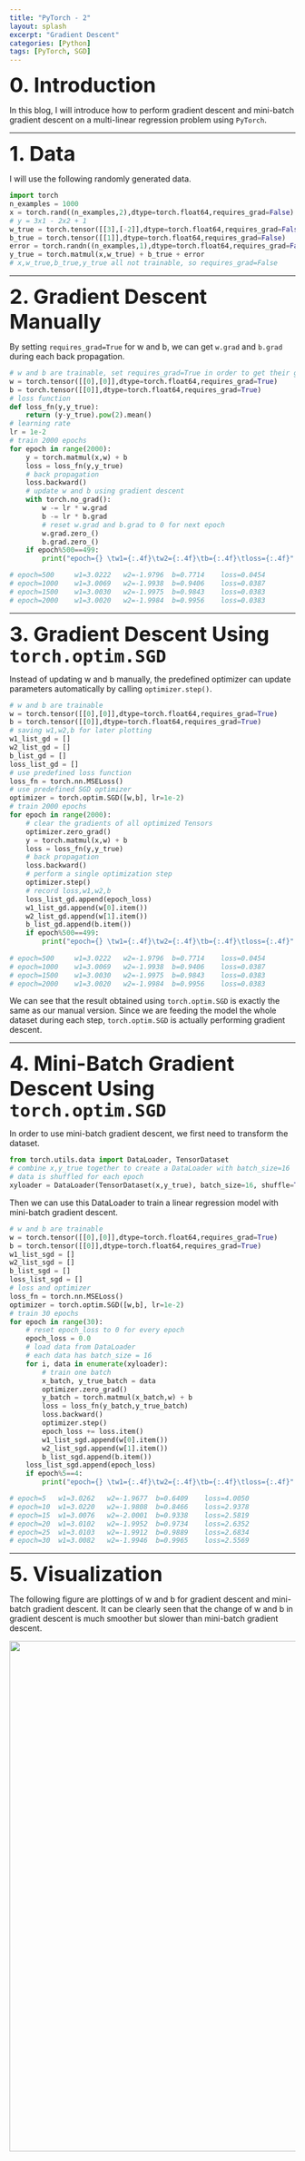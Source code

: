 ```yaml
---
title: "PyTorch - 2"
layout: splash
excerpt: "Gradient Descent"
categories: [Python]
tags: [PyTorch, SGD]
---
```

<span style="font-weight:bold;font-size:36px">0. Introduction</span>

In this blog, I will introduce how to perform gradient descent and mini-batch gradient descent on a multi-linear regression problem using `PyTorch`. 

---
<span style="font-weight:bold;font-size:36px">1. Data</span>

I will use the following randomly generated data. 
```python
import torch
n_examples = 1000
x = torch.rand((n_examples,2),dtype=torch.float64,requires_grad=False) * 10
# y = 3x1 - 2x2 + 1
w_true = torch.tensor([[3],[-2]],dtype=torch.float64,requires_grad=False)
b_true = torch.tensor([[1]],dtype=torch.float64,requires_grad=False)
error = torch.randn((n_examples,1),dtype=torch.float64,requires_grad=False)*0.2
y_true = torch.matmul(x,w_true) + b_true + error
# x,w_true,b_true,y_true all not trainable, so requires_grad=False
```
---
<span style="font-weight:bold;font-size:36px">2. Gradient Descent Manually</span>

By setting `requires_grad=True` for w and b, we can get `w.grad` and `b.grad` during each back propagation. 
```python
# w and b are trainable, set requires_grad=True in order to get their gradients
w = torch.tensor([[0],[0]],dtype=torch.float64,requires_grad=True)
b = torch.tensor([[0]],dtype=torch.float64,requires_grad=True)
# loss function
def loss_fn(y,y_true):
    return (y-y_true).pow(2).mean()
# learning rate
lr = 1e-2
# train 2000 epochs
for epoch in range(2000):
    y = torch.matmul(x,w) + b
    loss = loss_fn(y,y_true)
    # back propagation
    loss.backward()
    # update w and b using gradient descent
    with torch.no_grad():
        w -= lr * w.grad
        b -= lr * b.grad
        # reset w.grad and b.grad to 0 for next epoch
        w.grad.zero_()
        b.grad.zero_()
    if epoch%500==499:
        print("epoch={} \tw1={:.4f}\tw2={:.4f}\tb={:.4f}\tloss={:.4f}".format(epoch+1,w[0].item(),w[1].item(),b.item(),loss.item()))

# epoch=500 	w1=3.0222	w2=-1.9796	b=0.7714	loss=0.0454
# epoch=1000 	w1=3.0069	w2=-1.9938	b=0.9406	loss=0.0387
# epoch=1500 	w1=3.0030	w2=-1.9975	b=0.9843	loss=0.0383
# epoch=2000 	w1=3.0020	w2=-1.9984	b=0.9956	loss=0.0383
```
---
<span style="font-weight:bold;font-size:36px">3. Gradient Descent Using `torch.optim.SGD`</span>

Instead of updating w and b manually, the predefined optimizer can update parameters automatically by calling `optimizer.step()`.
```python
# w and b are trainable
w = torch.tensor([[0],[0]],dtype=torch.float64,requires_grad=True)
b = torch.tensor([[0]],dtype=torch.float64,requires_grad=True)
# saving w1,w2,b for later plotting
w1_list_gd = []
w2_list_gd = []
b_list_gd = []
loss_list_gd = []
# use predefined loss function
loss_fn = torch.nn.MSELoss()
# use predefined SGD optimizer
optimizer = torch.optim.SGD([w,b], lr=1e-2)
# train 2000 epochs
for epoch in range(2000):
    # clear the gradients of all optimized Tensors
    optimizer.zero_grad()
    y = torch.matmul(x,w) + b
    loss = loss_fn(y,y_true)
    # back propagation
    loss.backward()
    # perform a single optimization step
    optimizer.step()
    # record loss,w1,w2,b
    loss_list_gd.append(epoch_loss)
    w1_list_gd.append(w[0].item())
    w2_list_gd.append(w[1].item())
    b_list_gd.append(b.item())    
    if epoch%500==499:
        print("epoch={} \tw1={:.4f}\tw2={:.4f}\tb={:.4f}\tloss={:.4f}".format(epoch+1,w[0].item(),w[1].item(),b.item(),loss.item()))
        
# epoch=500 	w1=3.0222	w2=-1.9796	b=0.7714	loss=0.0454
# epoch=1000 	w1=3.0069	w2=-1.9938	b=0.9406	loss=0.0387
# epoch=1500 	w1=3.0030	w2=-1.9975	b=0.9843	loss=0.0383
# epoch=2000 	w1=3.0020	w2=-1.9984	b=0.9956	loss=0.0383
```
We can see that the result obtained using `torch.optim.SGD` is exactly the same as our manual version. Since we are feeding the model the whole dataset during each step, `torch.optim.SGD` is actually performing gradient descent.

---
<span style="font-weight:bold;font-size:36px">4. Mini-Batch Gradient Descent Using `torch.optim.SGD`</span>

In order to use mini-batch gradient descent, we first need to transform the dataset.
```python
from torch.utils.data import DataLoader, TensorDataset
# combine x,y_true together to create a DataLoader with batch_size=16
# data is shuffled for each epoch
xyloader = DataLoader(TensorDataset(x,y_true), batch_size=16, shuffle=True,drop_last=True)
```
Then we can use this DataLoader to train a linear regression model with mini-batch gradient descent.
```python
# w and b are trainable
w = torch.tensor([[0],[0]],dtype=torch.float64,requires_grad=True)
b = torch.tensor([[0]],dtype=torch.float64,requires_grad=True)
w1_list_sgd = []
w2_list_sgd = []
b_list_sgd = []
loss_list_sgd = []
# loss and optimizer
loss_fn = torch.nn.MSELoss()
optimizer = torch.optim.SGD([w,b], lr=1e-2)
# train 30 epochs
for epoch in range(30):
    # reset epoch_loss to 0 for every epoch
    epoch_loss = 0.0
    # load data from DataLoader
    # each data has batch_size = 16
    for i, data in enumerate(xyloader):
        # train one batch
        x_batch, y_true_batch = data
        optimizer.zero_grad()
        y_batch = torch.matmul(x_batch,w) + b
        loss = loss_fn(y_batch,y_true_batch)
        loss.backward()
        optimizer.step()
        epoch_loss += loss.item()
        w1_list_sgd.append(w[0].item())
        w2_list_sgd.append(w[1].item())
        b_list_sgd.append(b.item())
    loss_list_sgd.append(epoch_loss)
    if epoch%5==4:
        print("epoch={} \tw1={:.4f}\tw2={:.4f}\tb={:.4f}\tloss={:.4f}".format(epoch+1,w[0].item(),w[1].item(),b.item(),epoch_loss))

# epoch=5 	w1=3.0262	w2=-1.9677	b=0.6409	loss=4.0050
# epoch=10 	w1=3.0220	w2=-1.9808	b=0.8466	loss=2.9378
# epoch=15 	w1=3.0076	w2=-2.0001	b=0.9338	loss=2.5819
# epoch=20 	w1=3.0102	w2=-1.9952	b=0.9734	loss=2.6352
# epoch=25 	w1=3.0103	w2=-1.9912	b=0.9889	loss=2.6834
# epoch=30 	w1=3.0082	w2=-1.9946	b=0.9965	loss=2.5569
```
---
<span style="font-weight:bold;font-size:36px">5. Visualization</span>

The following figure are plottings of w and b for gradient descent and mini-batch gradient descent. It can be clearly seen that the change of w and b in gradient descent is much smoother but slower than mini-batch gradient descent.

<center><img src="https://dingma129.github.io/assets/figures/pytorch/pytorch_2_wb.png" width="900" ></center>